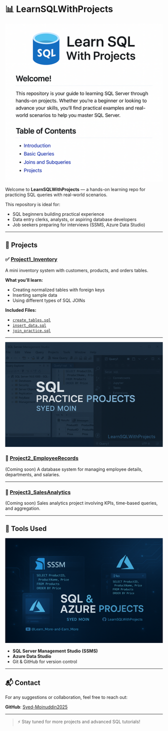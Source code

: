 # 📊 LearnSQLWithProjects
<img src="https://github.com/Syed-Moinuddin2025/Syed-Moinuddin2025/blob/main/images/SQLImage.png?raw=true" alt="JOIN Diagram" width="900"/>


Welcome to **LearnSQLWithProjects** — a hands-on learning repo for practicing SQL queries with real-world scenarios.

This repository is ideal for:
- SQL beginners building practical experience  
- Data entry clerks, analysts, or aspiring database developers  
- Job seekers preparing for interviews (SSMS, Azure Data Studio)  

---

## 📁 Projects

### ✅ [Project1_Inventory](./Project1_Inventory)

A mini inventory system with customers, products, and orders tables.

**What you'll learn:**
- Creating normalized tables with foreign keys  
- Inserting sample data  
- Using different types of SQL JOINs  

**Included Files:**
- [`create_tables.sql`](./Project1_Inventory/create_tables.sql)
- [`insert_data.sql`](./Project1_Inventory/insert_data.sql)
- [`join_practice.sql`](./Project1_Inventory/join_practice.sql)

---

![SQL Projects Banner](https://github.com/Syed-Moinuddin2025/LearnSQLWithProjects/blob/main/Images/Sql%20Projects.png?raw=true)

### 🚧 [Project2_EmployeeRecords](./Project2_EmployeeRecords)

(Coming soon) A database system for managing employee details, departments, and salaries.

---

### 🚧 [Project3_SalesAnalytics](./Project3_SalesAnalytics)

(Coming soon) Sales analytics project involving KPIs, time-based queries, and aggregation.

---

## 📌 Tools Used
![SQL & Azure Projects](https://github.com/Syed-Moinuddin2025/LearnSQLWithProjects/blob/main/Images/Sql%26Azur.png?raw=true)

- **SQL Server Management Studio (SSMS)**  
- **Azure Data Studio**  
- Git & GitHub for version control  

---

## 📬 Contact

For any suggestions or collaboration, feel free to reach out:

**GitHub**: [Syed-Moinuddin2025](https://github.com/Syed-Moinuddin2025)

---

> ⚡ Stay tuned for more projects and advanced SQL tutorials!

